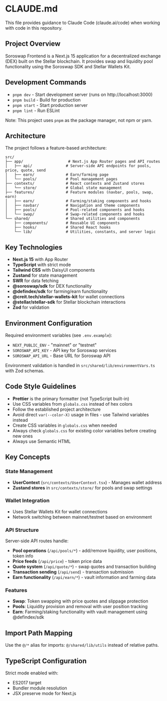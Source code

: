# CLAUDE.md

This file provides guidance to Claude Code (claude.ai/code) when working with code in this repository.

## Project Overview

Soroswap Frontend is a Next.js 15 application for a decentralized exchange (DEX) built on the Stellar blockchain. It provides swap and liquidity pool functionality using the Soroswap SDK and Stellar Wallets Kit.

## Development Commands

- `pnpm dev` - Start development server (runs on http://localhost:3000)
- `pnpm build` - Build for production
- `pnpm start` - Start production server
- `pnpm lint` - Run ESLint

Note: This project uses `pnpm` as the package manager, not npm or yarn.

## Architecture

The project follows a feature-based architecture:

```
src/
├── app/                    # Next.js App Router pages and API routes
│   ├── api/               # Server-side API endpoints for pools, price, quote, send
│   ├── earn/              # Earn/farming page
│   └── pools/             # Pool management pages
├── contexts/              # React contexts and Zustand stores
│   └── store/             # Global state management
├── features/              # Feature modules (navbar, pools, swap, earn)
│   ├── earn/              # Farming/staking components and hooks
│   ├── navbar/            # Navigation and theme components
│   ├── pools/             # Pool-related components and hooks
│   └── swap/              # Swap-related components and hooks
└── shared/                # Shared utilities and components
    ├── components/        # Reusable UI components
    ├── hooks/             # Shared React hooks
    └── lib/               # Utilities, constants, and server logic
```

## Key Technologies

- **Next.js 15** with App Router
- **TypeScript** with strict mode
- **Tailwind CSS** with DaisyUI components
- **Zustand** for state management
- **SWR** for data fetching
- **@soroswap/sdk** for DEX functionality
- **@defindex/sdk** for farming/earn functionality
- **@creit.tech/stellar-wallets-kit** for wallet connections
- **@stellar/stellar-sdk** for Stellar blockchain interactions
- **Zod** for validation

## Environment Configuration

Required environment variables (see `.env.example`):

- `NEXT_PUBLIC_ENV` - "mainnet" or "testnet"
- `SOROSWAP_API_KEY` - API key for Soroswap services
- `SOROSWAP_API_URL` - Base URL for Soroswap API

Environment validation is handled in `src/shared/lib/environmentVars.ts` with Zod schemas.

## Code Style Guidelines

- **Prettier** is the primary formatter (not TypeScript built-in)
- Use CSS variables from `globals.css` instead of hex colors
- Follow the established project architecture
- Avoid direct `var(--color-X)` usage in files - use Tailwind variables instead
- Create CSS variables in `globals.css` when needed
- Always check `globals.css` for existing color variables before creating new ones
- Always use Semantic HTML

## Key Concepts

### State Management

- **UserContext** (`src/contexts/UserContext.tsx`) - Manages wallet address
- **Zustand stores** in `src/contexts/store/` for pools and swap settings

### Wallet Integration

- Uses Stellar Wallets Kit for wallet connections
- Network switching between mainnet/testnet based on environment

### API Structure

Server-side API routes handle:

- **Pool operations** (`/api/pools/*`) - add/remove liquidity, user positions, token info
- **Price feeds** (`/api/price`) - token price data
- **Quote system** (`/api/quote/*`) - swap quotes and transaction building
- **Transaction sending** (`/api/send`) - transaction submission
- **Earn functionality** (`/api/earn/*`) - vault information and farming data

### Features

- **Swap**: Token swapping with price quotes and slippage protection
- **Pools**: Liquidity provision and removal with user position tracking
- **Earn**: Farming/staking functionality with vault management using @defindex/sdk

## Import Path Mapping

Use the `@/*` alias for imports: `@/shared/lib/utils` instead of relative paths.

## TypeScript Configuration

Strict mode enabled with:

- ES2017 target
- Bundler module resolution
- JSX preserve mode for Next.js
